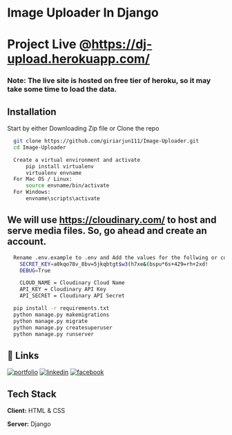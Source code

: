 
# Image Uploader In Django

# Project Live @https://dj-upload.herokuapp.com/

### Note: The live site is hosted on free tier of heroku, so it may take some time to load the data.


## Installation

Start by either Downloading Zip file or Clone the repo

```bash
  git clone https://github.com/giriarjun111/Image-Uploader.git
  cd Image-Uploader
```

```bash
  Create a virtual environment and activate
      pip install virtualenv
      virtualenv envname
  For Mac OS / Linux:
      source envname/bin/activate
  For Windows:
      envname\scripts\activate
```

## We will use https://cloudinary.com/ to host and serve media files. So, go ahead and create an account.

```bash
  Rename .env.example to .env and Add the values for the follwing or copy this:
    SECRET_KEY=a0kqo78v_8bv=5jkqbtgt$w3(h7xe&(bspu*6s+429=rh+2xd!
    DEBUG=True

    CLOUD_NAME = Cloudinary Cloud Name
    API_KEY = Cloudinary API Key
    API_SECRET = Cloudinary API Secret
```

```bash
  pip install -r requirements.txt
  python manage.py makemigrations
  python manage.py migrate
  python manage.py createsuperuser
  python manage.py runserver
```
    
## 🔗 Links
[![portfolio](https://img.shields.io/badge/my_portfolio-000?style=for-the-badge&logo=ko-fi&logoColor=white)](https://arjungiri.tk/)
[![linkedin](https://img.shields.io/badge/linkedin-0A66C2?style=for-the-badge&logo=linkedin&logoColor=white)](https://www.linkedin.com/in/arjun-giri-full-stack-web-developer-08577519b/)
[![facebook](https://img.shields.io/badge/facebook-1DA1F2?style=for-the-badge&logo=facebook&logoColor=white)](https://www.facebook.com/arjun.giri.5099940)



## Tech Stack

**Client:** HTML & CSS

**Server:** Django







